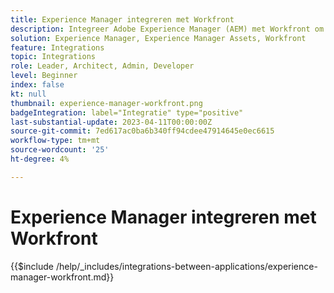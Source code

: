 ```yaml
---
title: Experience Manager integreren met Workfront
description: Integreer Adobe Experience Manager (AEM) met Workfront om uw marketingactiviteiten te stroomlijnen.
solution: Experience Manager, Experience Manager Assets, Workfront
feature: Integrations
topic: Integrations
role: Leader, Architect, Admin, Developer
level: Beginner
index: false
kt: null
thumbnail: experience-manager-workfront.png
badgeIntegration: label="Integratie" type="positive"
last-substantial-update: 2023-04-11T00:00:00Z
source-git-commit: 7ed617ac0ba6b340ff94cdee47914645e0ec6615
workflow-type: tm+mt
source-wordcount: '25'
ht-degree: 4%

---
```



# Experience Manager integreren met Workfront

{{$include /help/_includes/integrations-between-applications/experience-manager-workfront.md}}
